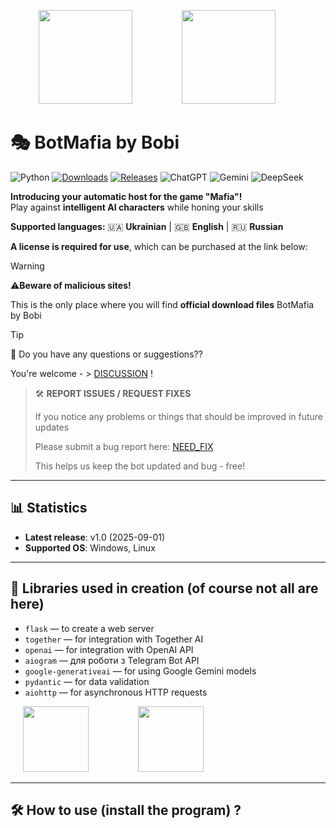 <p align="center">
  <img src="https://upload.wikimedia.org/wikipedia/commons/c/c3/Python-logo-notext.svg" width="150" style="margin: 0 20px;"> &nbsp;&nbsp;&nbsp;&nbsp;&nbsp;&nbsp;&nbsp;&nbsp;
  <img src="https://upload.wikimedia.org/wikipedia/commons/0/04/ChatGPT_logo.svg" width="150" style="margin: 0 20px;"> &nbsp;&nbsp;&nbsp;&nbsp;&nbsp;&nbsp;&nbsp;&nbsp;
</p>

# 🎭 BotMafia by Bobi

![Python](https://img.shields.io/badge/python-3.13%2B-blue.svg)
[![Downloads](https://img.shields.io/github/downloads/username/mafia-bot/total)](https://github.com/username/mafia-bot/releases)
[![Releases](https://img.shields.io/github/v/release/username/mafia-bot?sort=semver)](https://github.com/username/mafia-bot/releases)
![ChatGPT](https://img.shields.io/badge/ChatGPT-OpenAI-blueviolet.svg)
![Gemini](https://img.shields.io/badge/Gemini-Google-orange.svg)
![DeepSeek](https://img.shields.io/badge/DeepSeek-AI-red.svg)

**Introducing your automatic host for the game "Mafia"!**  
Play against **intelligent AI characters** while honing your skills

**Supported languages:** 🇺🇦 **Ukrainian** | 🇬🇧 **English** | 🇷🇺 **Russian**

**A license is required for use**, which can be purchased at the link below:


> [!WARNING]
> ⚠**Beware of malicious sites!**
> 
> This is the only place where you will find **official download files** BotMafia by Bobi

> [!TIP]
> 💬 Do you have any questions or suggestions??
>
> You're welcome - > [DISCUSSION](https://github.com/BobiArs/BotMafia-by-Bobi/issues/new?template=offers.yml) !

> 🛠️ **REPORT ISSUES / REQUEST FIXES**
> 
> If you notice any problems or things that should be improved in future updates
>  
> Please submit a bug report here: [NEED_FIX](https://github.com/BobiArs/BotMafia-by-Bobi/issues/new?template=bug_rep.yml)
>   
> This helps us keep the bot updated and bug - free!

---

## 📊 Statistics

- **Latest release**: v1.0 (2025-09-01)
- **Supported OS**: Windows, Linux

---

## 🧩 Libraries used in creation (of course not all are here)

- `flask` — to create a web server
- `together` — for integration with Together AI
- `openai` — for integration with OpenAI API
- `aiogram` — для роботи з Telegram Bot API
- `google-generativeai` — for using Google Gemini models
- `pydantic` — for data validation
- `aiohttp` — for asynchronous HTTP requests

<p align="left">
  <img src="https://uxwing.com/wp-content/themes/uxwing/download/brands-and-social-media/google-gemini-icon.png" width="105" style="margin: 0 20px;"> &nbsp;&nbsp;&nbsp;&nbsp;&nbsp;&nbsp;&nbsp;&nbsp;
  <img src="https://upload.wikimedia.org/wikipedia/commons/9/95/DeepSeek-icon.svg" width="105" style="margin: 0 20px;"> &nbsp;&nbsp;&nbsp;&nbsp;&nbsp;&nbsp;&nbsp;&nbsp;
</p>

---

## 🛠️ How to use (install the program) ?
